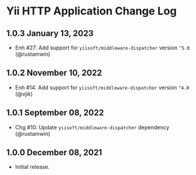 # Yii HTTP Application Change Log

## 1.0.3 January 13, 2023

- Enh #27: Add support for `yiisoft/middleware-dispatcher` version `^5.0` (@rustamwin)

## 1.0.2 November 10, 2022

- Enh #14: Add support for `yiisoft/middleware-dispatcher` version `^4.0` (@vjik)

## 1.0.1 September 08, 2022

- Chg #10: Update `yiisoft/middleware-dispatcher` dependency (@rustamwin)

## 1.0.0 December 08, 2021

- Initial release.
